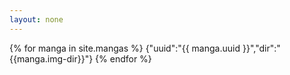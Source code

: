 ```yaml
---
layout: none
---
```

{% for manga in site.mangas %}
{"uuid":"{{ manga.uuid }}","dir":"{{manga.img-dir}}"}
{% endfor %}